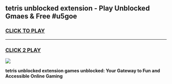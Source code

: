 
## tetris unblocked extension - Play Unblocked Gmaes & Free #u5goe
<h3>
<a href="https://news.freeplayer.one?title=tetris_unblocked_extension&ref=24F">CLICK TO PLAY</a></h3>
<hr>

<h3>
<a href="https://news.freeplayer.one?title=tetris_unblocked_extension&ref=24F">CLICK 2 PLAY</a>
  
</h3>

<a href="https://news.freeplayer.one?title=tetris_unblocked_extension&ref=24F/"><img src="https://clearcache.store/games.png"></a>


**tetris unblocked extension games unblocked: Your Gateway to Fun and Accessible Online Gaming**

